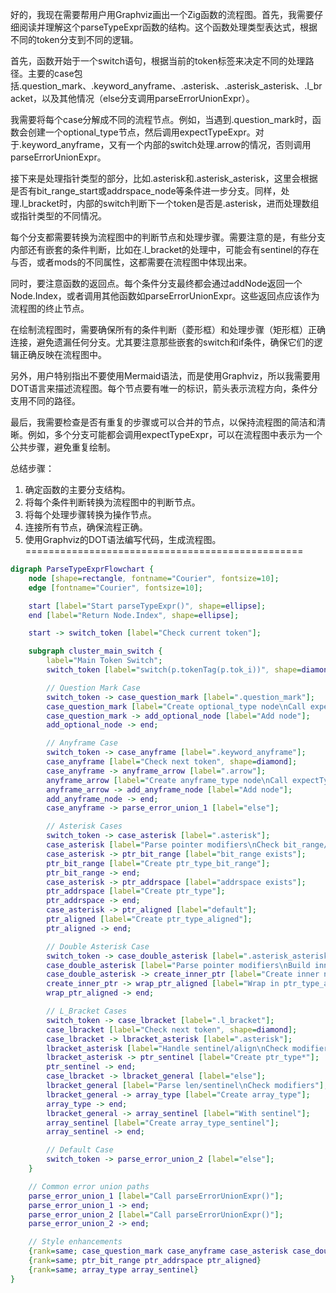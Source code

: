 好的，我现在需要帮用户用Graphviz画出一个Zig函数的流程图。首先，我需要仔细阅读并理解这个parseTypeExpr函数的结构。这个函数处理类型表达式，根据不同的token分支到不同的逻辑。

首先，函数开始于一个switch语句，根据当前的token标签来决定不同的处理路径。主要的case包括.question_mark、.keyword_anyframe、.asterisk、.asterisk_asterisk、.l_bracket，以及其他情况（else分支调用parseErrorUnionExpr）。

我需要将每个case分解成不同的流程节点。例如，当遇到.question_mark时，函数会创建一个optional_type节点，然后调用expectTypeExpr。对于.keyword_anyframe，又有一个内部的switch处理.arrow的情况，否则调用parseErrorUnionExpr。

接下来是处理指针类型的部分，比如.asterisk和.asterisk_asterisk，这里会根据是否有bit_range_start或addrspace_node等条件进一步分支。同样，处理.l_bracket时，内部的switch判断下一个token是否是.asterisk，进而处理数组或指针类型的不同情况。

每个分支都需要转换为流程图中的判断节点和处理步骤。需要注意的是，有些分支内部还有嵌套的条件判断，比如在.l_bracket的处理中，可能会有sentinel的存在与否，或者mods的不同属性，这都需要在流程图中体现出来。

同时，要注意函数的返回点。每个条件分支最终都会通过addNode返回一个Node.Index，或者调用其他函数如parseErrorUnionExpr。这些返回点应该作为流程图的终止节点。

在绘制流程图时，需要确保所有的条件判断（菱形框）和处理步骤（矩形框）正确连接，避免遗漏任何分支。尤其要注意那些嵌套的switch和if条件，确保它们的逻辑正确反映在流程图中。

另外，用户特别指出不要使用Mermaid语法，而是使用Graphviz，所以我需要用DOT语言来描述流程图。每个节点要有唯一的标识，箭头表示流程方向，条件分支用不同的路径。

最后，我需要检查是否有重复的步骤或可以合并的节点，以保持流程图的简洁和清晰。例如，多个分支可能都会调用expectTypeExpr，可以在流程图中表示为一个公共步骤，避免重复绘制。

总结步骤：
1. 确定函数的主要分支结构。
2. 将每个条件判断转换为流程图中的判断节点。
3. 将每个处理步骤转换为操作节点。
4. 连接所有节点，确保流程正确。
5. 使用Graphviz的DOT语法编写代码，生成流程图。
================================================
```dot
digraph ParseTypeExprFlowchart {
    node [shape=rectangle, fontname="Courier", fontsize=10];
    edge [fontname="Courier", fontsize=10];

    start [label="Start parseTypeExpr()", shape=ellipse];
    end [label="Return Node.Index", shape=ellipse];

    start -> switch_token [label="Check current token"];

    subgraph cluster_main_switch {
        label="Main Token Switch";
        switch_token [label="switch(p.tokenTag(p.tok_i))", shape=diamond];

        // Question Mark Case
        switch_token -> case_question_mark [label=".question_mark"];
        case_question_mark [label="Create optional_type node\nCall expectTypeExpr()"];
        case_question_mark -> add_optional_node [label="Add node"];
        add_optional_node -> end;

        // Anyframe Case
        switch_token -> case_anyframe [label=".keyword_anyframe"];
        case_anyframe [label="Check next token", shape=diamond];
        case_anyframe -> anyframe_arrow [label=".arrow"];
        anyframe_arrow [label="Create anyframe_type node\nCall expectTypeExpr()"];
        anyframe_arrow -> add_anyframe_node [label="Add node"];
        add_anyframe_node -> end;
        case_anyframe -> parse_error_union_1 [label="else"];

        // Asterisk Cases
        switch_token -> case_asterisk [label=".asterisk"];
        case_asterisk [label="Parse pointer modifiers\nCheck bit_range/addrspace"];
        case_asterisk -> ptr_bit_range [label="bit_range exists"];
        ptr_bit_range [label="Create ptr_type_bit_range"];
        ptr_bit_range -> end;
        case_asterisk -> ptr_addrspace [label="addrspace exists"];
        ptr_addrspace [label="Create ptr_type"];
        ptr_addrspace -> end;
        case_asterisk -> ptr_aligned [label="default"];
        ptr_aligned [label="Create ptr_type_aligned"];
        ptr_aligned -> end;

        // Double Asterisk Case
        switch_token -> case_double_asterisk [label=".asterisk_asterisk"];
        case_double_asterisk [label="Parse pointer modifiers\nBuild inner pointer type"];
        case_double_asterisk -> create_inner_ptr [label="Create inner node"];
        create_inner_ptr -> wrap_ptr_aligned [label="Wrap in ptr_type_aligned"];
        wrap_ptr_aligned -> end;

        // L_Bracket Cases
        switch_token -> case_lbracket [label=".l_bracket"];
        case_lbracket [label="Check next token", shape=diamond];
        case_lbracket -> lbracket_asterisk [label=".asterisk"];
        lbracket_asterisk [label="Handle sentinel/align\nCheck modifiers"];
        lbracket_asterisk -> ptr_sentinel [label="Create ptr_type*"];
        ptr_sentinel -> end;
        case_lbracket -> lbracket_general [label="else"];
        lbracket_general [label="Parse len/sentinel\nCheck modifiers"];
        lbracket_general -> array_type [label="Create array_type"];
        array_type -> end;
        lbracket_general -> array_sentinel [label="With sentinel"];
        array_sentinel [label="Create array_type_sentinel"];
        array_sentinel -> end;

        // Default Case
        switch_token -> parse_error_union_2 [label="else"];
    }

    // Common error union paths
    parse_error_union_1 [label="Call parseErrorUnionExpr()"];
    parse_error_union_1 -> end;
    parse_error_union_2 [label="Call parseErrorUnionExpr()"];
    parse_error_union_2 -> end;

    // Style enhancements
    {rank=same; case_question_mark case_anyframe case_asterisk case_double_asterisk case_lbracket}
    {rank=same; ptr_bit_range ptr_addrspace ptr_aligned}
    {rank=same; array_type array_sentinel}
}
```